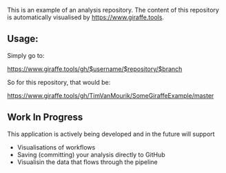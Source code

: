 This is an example of an analysis repository. The content of this repository is automatically visualised by https://www.giraffe.tools.

## Usage:
Simply go to:

https://www.giraffe.tools/gh/$username/$repository/$branch

So for this repository, that would be:

https://www.giraffe.tools/gh/TimVanMourik/SomeGiraffeExample/master

## Work In Progress
This application is actively being developed and in the future will support
* Visualisations of workflows
* Saving (committing) your analysis directly to GitHub
* Visualisin the data that flows through the pipeline
